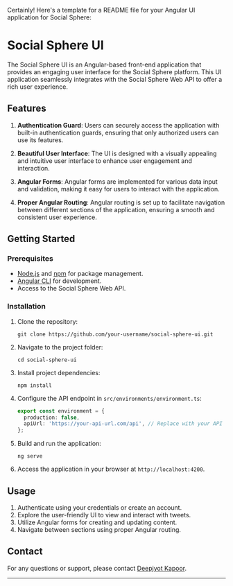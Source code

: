 Certainly! Here's a template for a README file for your Angular UI application for Social Sphere:

# Social Sphere UI

The Social Sphere UI is an Angular-based front-end application that provides an engaging user interface for the Social Sphere platform. This UI application seamlessly integrates with the Social Sphere Web API to offer a rich user experience.

## Features

1. **Authentication Guard**: Users can securely access the application with built-in authentication guards, ensuring that only authorized users can use its features.

2. **Beautiful User Interface**: The UI is designed with a visually appealing and intuitive user interface to enhance user engagement and interaction.

3. **Angular Forms**: Angular forms are implemented for various data input and validation, making it easy for users to interact with the application.

4. **Proper Angular Routing**: Angular routing is set up to facilitate navigation between different sections of the application, ensuring a smooth and consistent user experience.

## Getting Started

### Prerequisites

- [Node.js](https://nodejs.org/en/) and [npm](https://www.npmjs.com/) for package management.
- [Angular CLI](https://angular.io/cli) for development.
- Access to the Social Sphere Web API.

### Installation

1. Clone the repository:

   ```shell
   git clone https://github.com/your-username/social-sphere-ui.git
   ```

2. Navigate to the project folder:

   ```shell
   cd social-sphere-ui
   ```

3. Install project dependencies:

   ```shell
   npm install
   ```

4. Configure the API endpoint in `src/environments/environment.ts`:

   ```typescript
   export const environment = {
     production: false,
     apiUrl: 'https://your-api-url.com/api', // Replace with your API endpoint
   };
   ```

5. Build and run the application:

   ```shell
   ng serve
   ```

6. Access the application in your browser at `http://localhost:4200`.

## Usage

1. Authenticate using your credentials or create an account.
2. Explore the user-friendly UI to view and interact with tweets.
3. Utilize Angular forms for creating and updating content.
4. Navigate between sections using proper Angular routing.



## Contact

For any questions or support, please contact [Deepjyot Kapoor](mailto:kapoordeepjyotsingh29@gmail.com).

---
